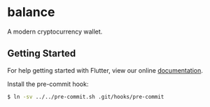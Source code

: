 # balance

A modern cryptocurrency wallet.

## Getting Started

For help getting started with Flutter, view our online
[documentation](http://flutter.io/).

Install the pre-commit hook:
```bash
$ ln -sv ../../pre-commit.sh .git/hooks/pre-commit
```
